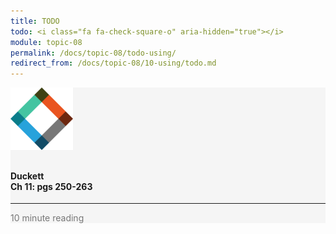 ```yaml
---
title: TODO
todo: <i class="fa fa-check-square-o" aria-hidden="true"></i>
module: topic-08
permalink: /docs/topic-08/todo-using/
redirect_from: /docs/topic-08/10-using/todo.md
---
```


<div class="row text-center">
  <div class="col-lg-4">
    <div class="bs-component">
      <div class="list-group">
        <div class="list-group-item" style="background-color: #F5F5F5">
          <img src="../img/hw-icon-duckett.svg" style="max-height: 100px; margin: auto; margin-bottom: 10px;" />
          <h4 class="list-group-item-heading">Duckett<br />Ch 11: pgs 250-263</h4>
          <hr>
          <p class="list-group-item-text" style="color: #777;"><i class="fa fa-clock-o" aria-hidden="true"></i> 10 minute reading</p>
        </div>
      </div>
    </div>
  </div>
</div>
